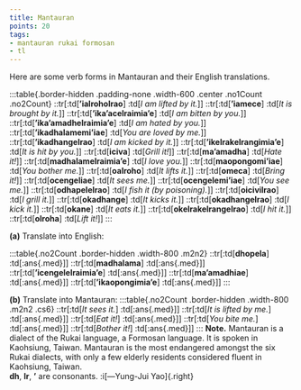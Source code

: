 ```yaml
---
title: Mantauran
points: 20
tags:
- mantauran rukai formosan
- tl 
---
```


Here are some verb forms in Mantauran and their English translations.

:::table{.border-hidden .padding-none .width-600 .center .no1Count .no2Count}
::tr[:td[**’ialroholrao**] :td[*I am lifted by it.*]]
::tr[:td[**’iamece**] :td[*It is brought by it.*]]
::tr[:td[**’ika’acelraimia’e**] :td[*I am bitten by you.*]]
::tr[:td[**’ika’amadhelraimia’e**] :td[*I am hated by you.*]]
::tr[:td[**’ikadhalamemi’iae**] :td[*You are loved by me.*]]
::tr[:td[**’ikadhangelrao**] :td[*I am kicked by it.*]]
::tr[:td[**’ikelrakelrangimia’e**] :td[*It is hit by you.*]]
::tr[:td[**iciva**] :td[*Grill it!*]]
::tr[:td[**ma’amadha**] :td[*Hate it!*]]
::tr[:td[**madhalamelraimia’e**] :td[*I love you.*]]
::tr[:td[**maopongomi’iae**] :td[*You bother me.*]]
::tr[:td[**oalroho**] :td[*It lifts it.*]]
::tr[:td[**omeca**] :td[*Bring it!*]]
::tr[:td[**ocengeliae**] :td[*It sees me.*]]
::tr[:td[**ocengelemi’iae**] :td[*You see me.*]]
::tr[:td[**odhapelelrao**] :td[*I fish it (by poisoning).*]]
::tr[:td[**oicivilrao**] :td[*I grill it.*]]
::tr[:td[**okadhange**] :td[*It kicks it.*]]
::tr[:td[**okadhangelrao**] :td[*I kick it.*]]
::tr[:td[**okane**] :td[*It eats it.*]]
::tr[:td[**okelrakelrangelrao**] :td[*I hit it.*]]
::tr[:td[**olroha**] :td[*Lift it!*]]
:::

**(a)** Translate into English:

:::table{.no2Count .border-hidden .width-800 .m2n2}
::tr[:td[**dhopela**] :td[:ans{.med}]]
::tr[:td[**madhalama**] :td[:ans{.med}]]
::tr[:td[**’icengelelraimia’e**] :td[:ans{.med}]]
::tr[:td[**ma’amadhiae**] :td[:ans{.med}]]
::tr[:td[**’ikaopongimia’e**] :td[:ans{.med}]]
:::

**(b)** Translate into Mantauran:
:::table{.no2Count .border-hidden .width-800 .m2n2 .cs6}
::tr[:td[*It sees it.*] :td[:ans{.med}]]
::tr[:td[*It is lifted by me.*] :td[:ans{.med}]]
::tr[:td[*Eat it!*] :td[:ans{.med}]]
::tr[:td[*You bite me.*] :td[:ans{.med}]]
::tr[:td[*Bother it!*] :td[:ans{.med}]]
:::
**Note.** Mantauran is a dialect of the Rukai language, a Formosan language. It is spoken in
Kaohsiung, Taiwan. Mantauran is the most endangered amongst the six Rukai dialects, with
only a few elderly residents considered fluent in Kaohsiung, Taiwan.
<br>**dh**, **lr**, **’** are consonants. :i[—Yung-Jui Yao]{.right}